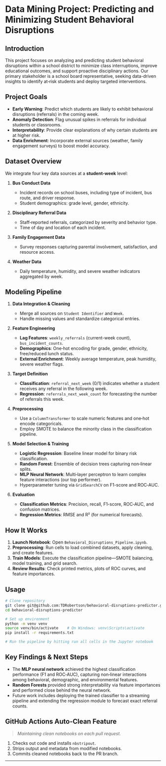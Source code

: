 # Data Mining Project: Predicting and Minimizing Student Behavioral Disruptions

## Introduction

This project focuses on analyzing and predicting student behavioral disruptions within a school district to minimize class interruptions, improve educational outcomes, and support proactive disciplinary actions. Our primary stakeholder is a school board representative, seeking data-driven insights to identify at‑risk students and deploy targeted interventions.

## Project Goals

* **Early Warning**: Predict which students are likely to exhibit behavioral disruptions (referrals) in the coming week.
* **Anomaly Detection**: Flag unusual spikes in referrals for individual students or classrooms.
* **Interpretability**: Provide clear explanations of why certain students are at higher risk.
* **Data Enrichment**: Incorporate external sources (weather, family engagement surveys) to boost model accuracy.

## Dataset Overview

We integrate four key data sources at a **student‑week** level:

1. **Bus Conduct Data**

   * Incident records on school buses, including type of incident, bus route, and driver response.
   * Student demographics: grade level, gender, ethnicity.

2. **Disciplinary Referral Data**

   * Staff‑reported referrals, categorized by severity and behavior type.
   * Time of day and location of each incident.

3. **Family Engagement Data**

   * Survey responses capturing parental involvement, satisfaction, and resource access.

4. **Weather Data**

   * Daily temperature, humidity, and severe weather indicators aggregated by week.

## Modeling Pipeline

1. **Data Integration & Cleaning**

   * Merge all sources on `Student Identifier` and `Week`.
   * Handle missing values and standardize categorical entries.

2. **Feature Engineering**

   * **Lag Features**: `weekly_referrals` (current-week count), `bus_incident_counts`.
   * **Demographics**: One‑hot encoding for grade, gender, ethnicity, free/reduced lunch status.
   * **External Enrichment**: Weekly average temperature, peak humidity, severe weather flags.

3. **Target Definition**

   * **Classification**: `referral_next_week` (0/1) indicates whether a student receives any referral in the following week.
   * **Regression**: `referrals_next_week_count` for forecasting the number of referrals this week.

4. **Preprocessing**

   * Use a `ColumnTransformer` to scale numeric features and one‑hot encode categoricals.
   * Employ SMOTE to balance the minority class in the classification pipeline.

5. **Model Selection & Training**

   * **Logistic Regression**: Baseline linear model for binary risk classification.
   * **Random Forest**: Ensemble of decision trees capturing non‑linear splits.
   * **MLP Neural Network**: Multi‑layer perceptron to learn complex feature interactions (our top performer).
   * Hyperparameter tuning via `GridSearchCV` on F1-score and ROC‑AUC.

6. **Evaluation**

   * **Classification Metrics**: Precision, recall, F1-score, ROC‑AUC, and confusion matrices.
   * **Regression Metrics**: RMSE and R² (for numerical forecasts).

## How It Works

1. **Launch Notebook**: Open `Behavioral_Disruptions_Pipeline.ipynb`.
2. **Preprocessing**: Run cells to load combined datasets, apply cleaning, and create features.
3. **Train Models**: Execute the classification pipeline—SMOTE balancing, model training, and grid search.
4. **Review Results**: Check printed metrics, plots of ROC curves, and feature importances.

## Usage

```bash
# Clone repository
git clone git@github.com:TDRobertson/behavioral-disruptions-predictor.git
cd behavioral-disruptions-predictor

# Set up environment
python -m venv venv
source venv/bin/activate    # On Windows: venv\Scripts\activate
pip install -r requirements.txt

# Run the pipeline by hitting run all cells in the Jupyter notebook
```

## Key Findings & Next Steps

* The **MLP neural network** achieved the highest classification performance (F1 and ROC‑AUC), capturing non‑linear interactions among behavioral, demographic, and environmental features.
* **Random Forests** provided strong interpretability via feature importances and performed close behind the neural network.
* Future work includes deploying the trained classifier to a streaming pipeline and extending the regression module to forecast exact referral counts.

## GitHub Actions Auto-Clean Feature

> *Maintaining clean notebooks on each pull request.*

1. Checks out code and installs `nbstripout`.
2. Strips output and metadata from modified notebooks.
3. Commits cleaned notebooks back to the PR branch.

---